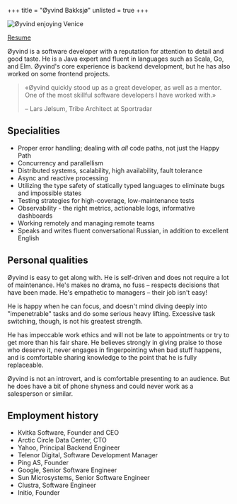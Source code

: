 +++
title = "Øyvind Bakksjø"
unlisted = true
+++

![Øyvind enjoying Venice](/static/images/bakksjo.jpg)

[Resume](/static/bakksjo-resume.pdf)

Øyvind is a software developer with a reputation for attention to
detail and good taste. He is a Java expert and fluent in languages
such as Scala, Go, and Elm. Øyvind's core experience is backend
development, but he has also worked on some frontend projects.

> «Øyvind quickly stood up as a great developer, as well as a mentor.  
> One of the most skillful software developers I have worked with.»
>
> – Lars Jølsum, Tribe Architect at Sportradar

## Specialities

- Proper error handling; dealing with *all* code paths, not just the Happy Path
- Concurrency and parallellism
- Distributed systems, scalability, high availability, fault tolerance
- Async and reactive processing
- Utilizing the type safety of statically typed languages to eliminate bugs and impossible states
- Testing strategies for high-coverage, low-maintenance tests
- Observability - the right metrics, actionable logs, informative dashboards
- Working remotely and managing remote teams
- Speaks and writes fluent conversational Russian, in addition to excellent English

## Personal qualities

Øyvind is easy to get along with. He is self-driven and does not
require a lot of maintenance. He's makes no drama, no fuss – respects
decisions that have been made. He's empathetic to managers – their job
isn't easy!

He is happy when he can focus, and doesn't mind diving deeply into
"impenetrable" tasks and do some serious heavy lifting. Excessive task
switching, though, is not his greatest strength.

He has impeccable work ethics and will not be late to appointments or
try to get more than his fair share. He believes strongly in giving
praise to those who deserve it, never engages in fingerpointing when
bad stuff happens, and is comfortable sharing knowledge to the point
that he is fully replaceable.

Øyvind is not an introvert, and is comfortable presenting to an
audience. But he does have a bit of phone shyness and could
never work as a salesperson or similar.

## Employment history
- Kvitka Software, Founder and CEO
- Arctic Circle Data Center, CTO
- Yahoo, Principal Backend Engineer
- Telenor Digital, Software Development Manager
- Ping AS, Founder
- Google, Senior Software Engineer
- Sun Microsystems, Senior Software Engineer
- Clustra, Software Engineer
- Initio, Founder
